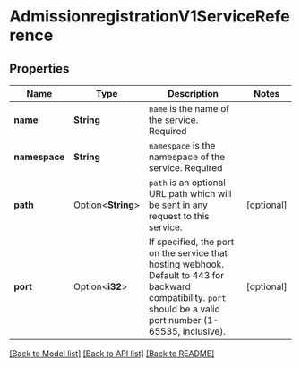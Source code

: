 # AdmissionregistrationV1ServiceReference

## Properties

Name | Type | Description | Notes
------------ | ------------- | ------------- | -------------
**name** | **String** | `name` is the name of the service. Required | 
**namespace** | **String** | `namespace` is the namespace of the service. Required | 
**path** | Option<**String**> | `path` is an optional URL path which will be sent in any request to this service. | [optional]
**port** | Option<**i32**> | If specified, the port on the service that hosting webhook. Default to 443 for backward compatibility. `port` should be a valid port number (1-65535, inclusive). | [optional]

[[Back to Model list]](../README.md#documentation-for-models) [[Back to API list]](../README.md#documentation-for-api-endpoints) [[Back to README]](../README.md)


